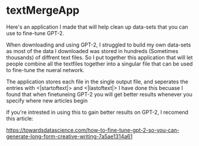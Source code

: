 # textMergeApp
Here's an application I made that will help clean up data-sets that you can use to fine-tune GPT-2.

When downloading and using GPT-2, I struggled to build my own data-sets as most of the data I downloaded was stored in hundreds 
(Sometimes thousands) of diffrent text files. So I put together this application that will let people combine all the textfiles together
into a singular file that can be used to fine-tune the nueral network.

The application stores each file in the single output file, and seperates the entries with <|startoftext|> and <|lastoftext|> 
I have done this becuase I found that when finetuneing GPT-2 you will get better results whenever you specify where new articles begin

If you're intrested in using this to gain better results on GPT-2, I recomend this article: 

https://towardsdatascience.com/how-to-fine-tune-gpt-2-so-you-can-generate-long-form-creative-writing-7a5ae1314a61


